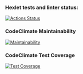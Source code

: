### Hexlet tests and linter status:
[![Actions Status](https://github.com/Nargiz-Toleutai/fullstack-javascript-project-4/workflows/hexlet-check/badge.svg)](https://github.com/Nargiz-Toleutai/fullstack-javascript-project-4/actions)

### CodeClimate Maintainability
[![Maintainability](https://api.codeclimate.com/v1/badges/ce1313bf332e9393fe01/maintainability)](https://codeclimate.com/github/Nargiz-Toleutai/fullstack-javascript-project-4/maintainability)

### CodeClimate Test Coverage
[![Test Coverage](https://api.codeclimate.com/v1/badges/ce1313bf332e9393fe01/test_coverage)](https://codeclimate.com/github/Nargiz-Toleutai/fullstack-javascript-project-4/test_coverage)

